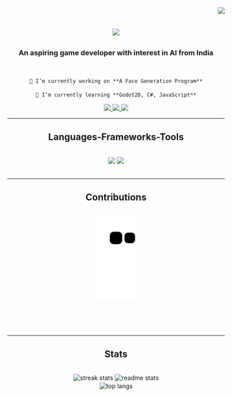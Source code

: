 <img align="right" src="https://visitor-badge.laobi.icu/badge?page_id=AlmondBox-3996.AlmondBox-3996" />

<h1 align="center">
    <img src="https://readme-typing-svg.herokuapp.com/?font=Righteous&size=35&center=true&vCenter=true&width=500&height=70&duration=4000&lines=Hi+There!+👋;+I'm+Ankit+Joseph+Thomas!;" />
</h1>

<h3 align="center">An aspiring game developer with interest in AI from India</h3>

<br/>

<div align="center">
 
    🔭 I’m currently working on **A Face Generation Program**
 
    🌱 I’m currently learning **Godot2D, C#, JavaScript**

 </div>
 
<div align="center"> 
  <a href="mailto:ankitjosepht@gmail.com">
    <img src="https://img.shields.io/badge/Gmail-333333?style=for-the-badge&logo=gmail&logoColor=red" />
  </a>
  <a href="https://linkedin.com/in/pedro-sales-muniz" target="_blank">
    <img src="https://img.shields.io/badge/LinkedIn-0077B5?style=for-the-badge&logo=linkedin&logoColor=white" target="_blank" />
  </a>
  <a href="https://github.com/AlmondBox-3996" target="_blank">
     <img src="https://img.shields.io/badge/GitHub-1A661A?style=for-the-badge&logo=todoist&logoColor=white" target="_blank" />
  </a>
</div>

 <hr/>
 
<h2 align="center">Languages-Frameworks-Tools</h2>
<br/>
<div align="center">
    <img src="https://skillicons.dev/icons?i=c,cpp,css,flutter,figma,git,github,godot,html" />
    <img src="https://skillicons.dev/icons?i=java,javascript,mongodb,mysql,python,r,unity,unrealengine,vscode" /><br>
</div>

<br/>
<hr/>

<div align="center">
  <h2>Contributions</h2>
  <br>
  <img alt="snake eating my contributions" src="https://raw.githubusercontent.com/AlmondBox-3996/AlmondBox-3996/output/github-contribution-grid-snake.svg" />
  
  <br/><br/><br/>
</div>

<hr/>

<h2 align="center">Stats</h2>
<br>
<div align=center>
  <img width=390 src="https://github-readme-streak-stats-AlmondBox-3996.vercel.app/?user=AlmondBox-3996&count_private=true&theme=react&border_radius=10" alt="streak stats"/>
  <img width=390 src="https://github-readme-stats-AlmondBox-3996.vercel.app/api?username=AlmondBox-3996&count_private=true&show_icons=true&theme=react&rank_icon=github&border_radius=10" alt="readme stats" />
  <br/>
  <img width=325 align="center" src="https://github-readme-stats-AlmondBox-3996.vercel.app/api/top-langs/?username=AlmondBox-3996&hide=HTML&langs_count=8&layout=compact&theme=react&border_radius=10&size_weight=0.5&count_weight=0.5&exclude_repo=github-readme-stats" alt="top langs" />
</div>

<br/><br/>